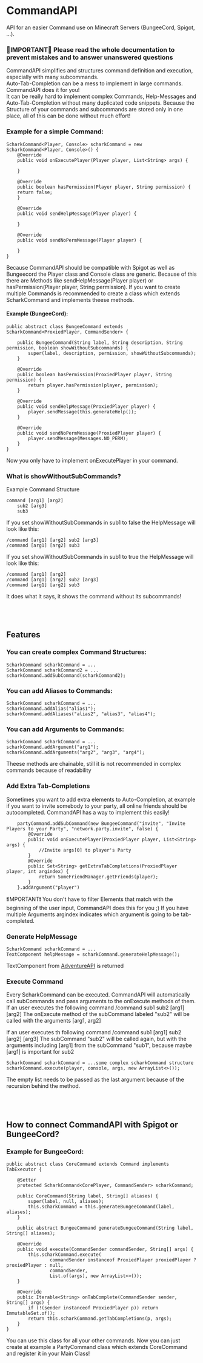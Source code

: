 # CommandAPI
API for an easier Command use on Minecraft Servers (BungeeCord, Spigot, ...).

### 🔴IMPORTANT🔴 Please read the whole documentation to prevent mistakes and to answer unanswered questions

CommandAPI simplifies and structures command definition and execution, especially with many subcommands.<br />
Auto-Tab-Completion can be a mess to implement in large commands. CommandAPI does it for you!<br />
It can be really hard to implement complex Commands, Help-Messages and Auto-Tab-Completion without many duplicated code snippets. Because the Structure of your commands and subcommands are stored only in one place, all of this can be done without much effort!


### Example for a simple Command:
```
ScharkCommand<Player, Console> scharkCommand = new ScharkCommand<Player, Console>() {
    @Override
    public void onExecutePlayer(Player player, List<String> args) {

    }

    @Override
    public boolean hasPermission(Player player, String permission) {
    return false;
    }

    @Override
    public void sendHelpMessage(Player player) {

    }

    @Override
    public void sendNoPermMessage(Player player) {

    }
}
```

Because CommandAPI should be compatible with Spigot as well as Bungeecord the Player class and Console class are generic. Because of this there
are Methods like sendHelpMessage(Player player) or hasPermission(Player player, String permission).
If you want to create multiple Commands is recommended to create a class which extends ScharkCommand and implements theese methods.

#### Example (BungeeCord):
```
public abstract class BungeeCommand extends ScharkCommand<ProxiedPlayer, CommandSender> {

    public BungeeCommand(String label, String description, String permission, boolean showWithoutSubcommands) {
        super(label, description, permission, showWithoutSubcommands);
    }

    @Override
    public boolean hasPermission(ProxiedPlayer player, String permission) {
        return player.hasPermission(player, permission);
    }

    @Override
    public void sendHelpMessage(ProxiedPlayer player) {
        player.sendMessage(this.generateHelp());
    }

    @Override
    public void sendNoPermMessage(ProxiedPlayer player) {
        player.sendMessage(Messages.NO_PERM);
    }
}
```

Now you only have to implement onExecutePlayer in your command.

### What is showWithoutSubCommands?

Example Command Structure
```
command [arg1] [arg2]
    sub2 [arg3]
    sub3
```
If you set showWithoutSubCommands in sub1 to false the HelpMessage will look like this:
```
/command [arg1] [arg2] sub2 [arg3]
/command [arg1] [arg2] sub3
```
If you set showWithoutSubCommands in sub1 to true the HelpMessage will look like this:
```
/command [arg1] [arg2]
/command [arg1] [arg2] sub2 [arg3]
/command [arg1] [arg2] sub3
```
It does what it says, it shows the command without its subcommands!
<br></br>
<br></br>
## Features

### You can create complex Command Structures:
```
ScharkCommand scharkCommand = ...
ScharkCommand scharkCommand2 = ...
scharkCommand.addSubCommand(scharkCommand2);
```

### You can add Aliases to Commands:
```
ScharkCommand scharkCommand = ...
scharkCommand.addAlias("alias1");
scharkCommand.addAliases("alias2", "alias3", "alias4");
```

### You can add Arguments to Commands:
```
ScharkCommand scharkCommand = ...
scharkCommand.addArgument("arg1");
scharkCommand.addArguments("arg2", "arg3", "arg4");
```

Theese methods are chainable, still it is not recommended in complex commands because of readability

### Add Extra Tab-Completions
Sometimes you want to add extra elements to Auto-Completion, at example if you want to invite somebody to your party, all online friends should be autocompleted.
CommandAPI has a way to implement this easily!
```
    partyCommand.addSubCommand(new BungeeCommand("invite", "Invite Players to your Party", "network.party.invite", false) {
        @Override
        public void onExecutePlayer(ProxiedPlayer player, List<String> args) {
            //Invite args[0] to player's Party
        }
        @Override
        public Set<String> getExtraTabCompletions(ProxiedPlayer player, int argindex) {
            return SomeFriendManager.getFriends(player);
        }
    }.addArgument("player")
```
❗IMPORTANT❗
You don't have to filter Elements that match with the beginning of the user input, CommandAPI does this for you ;)
If you have multiple Arguments argindex indicates which argument is going to be tab-completed.

### Generate HelpMessage
```
ScharkCommand scharkCommand = ...
TextComponent helpMessage = scharkCommand.generateHelpMessage();
```
TextComponent from [AdventureAPI](https://github.com/KyoriPowered/adventure) is returned

### Execute Command

Every ScharkCommand can be executed. CommandAPI will automatically call subCommands and pass arguments to the onExecute methods of them.
If an user executes the following command
/command sub1 sub2 [arg1] [arg2] 
The onExecute method of the subCommand labeled "sub2" will be called with the arguments [arg1, arg2]

If an user executes th following command
/command sub1 [arg1] sub2 [arg2] [arg3]
The subCommand "sub2" will be called again, but with the arguments including [arg1] from the subCommand "sub1", because maybe [arg1] is important for sub2

```
ScharkCommand scharkCommand = ...some complex scharkCommand structure
scharkCommand.execute(player, console, args, new ArrayList<>());
```
The empty list needs to be passed as the last argument because of the recursion behind the method.
<br></br>
<br></br>
## How to connect CommandAPI with Spigot or BungeeCord?
### Example for BungeeCord:
```
public abstract class CoreCommand extends Command implements TabExecutor {

    @Setter
    protected ScharkCommand<CorePlayer, CommandSender> scharkCommand;

    public CoreCommand(String label, String[] aliases) {
        super(label, null, aliases);
        this.scharkCommand = this.generateBungeeCommand(label, aliases);
    }

    public abstract BungeeCommand generateBungeeCommand(String label, String[] aliases);

    @Override
    public void execute(CommandSender commandSender, String[] args) {
        this.scharkCommand.execute(
                commandSender instanceof ProxiedPlayer proxiedPlayer ? proxiedPlayer : null,
                commandSender,
                List.of(args), new ArrayList<>());
    }

    @Override
    public Iterable<String> onTabComplete(CommandSender sender, String[] args) {
        if (!(sender instanceof ProxiedPlayer p)) return ImmutableSet.of();
        return this.scharkCommand.getTabCompletions(p, args);
    }
}
```
You can use this class for all your other commands.
Now you can just create at example a PartyCommand class which extends CoreCommand and register it in your Main Class!

